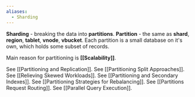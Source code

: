 ```yaml
---
aliases:
  - Sharding
---
```

**Sharding** - breaking the data into **partitions**.
**Partition** - the same as **shard**, **region**, **tablet**, **vnode**, **vbucket**. Each partition is a small database on it's own, which holds some subset of records.

Main reason for partitioning is **[[Scalability]]**.

See [[Partitioning and Replication]].
See [[Partitioning Split Approaches]].
See [[Relieving Skewed Workloads]].
See [[Partitioning and Secondary Indexes]].
See [[Partitioning Strategies for Rebalancing]].
See [[Partitions Request Routing]].
See [[Parallel Query Execution]].